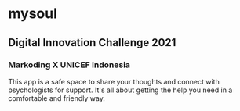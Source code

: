 # mysoul

## Digital Innovation Challenge 2021
### Markoding X UNICEF Indonesia

This app is a safe space to share your thoughts and connect with psychologists for support. It's all about getting the help you need in a comfortable and friendly way.
